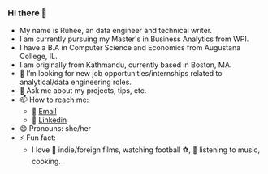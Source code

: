 ### Hi there 👋

- My name is Ruhee, an data engineer and technical writer.
- I am currently pursuing my Master's in Business Analytics from WPI. 
- I have a B.A in Computer Science and Economics from Augustana College, IL. 
- I am originally from Kathmandu, currently based in Boston, MA.
- 👯 I’m looking for new job opportunities/internships related to analytical/data engineering roles.
- 💬 Ask me about my projects, tips, etc.
- 📫 How to reach me: 
    - :e-mail: [Email](http://mailto:sruhee98@gmail.com)
    - :office: [Linkedin](http://linkedin.com/in/ruhee-shrestha)
- 😄 Pronouns: she/her
- ⚡ Fun fact: 
    - I love :movie_camera: indie/foreign films, watching football ⚽,  🎵 listening to music, cooking.

